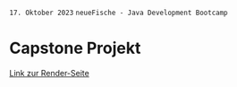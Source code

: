 `17. Oktober 2023` `neueFische - Java Development Bootcamp`
# Capstone Projekt
[Link zur Render-Seite](https://verleihapp.onrender.com)